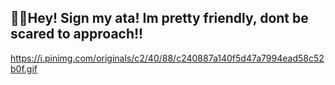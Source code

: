 ## 🎉🩷Hey! Sign my ata! Im pretty friendly, dont be scared to approach!!
https://i.pinimg.com/originals/c2/40/88/c240887a140f5d47a7994ead58c52b0f.gif
<!--
**kirby1lover/kirby1lover** is a ✨ _special_ ✨ repository because its `README.md` (this file) appears on your GitHub profile.

Here are some ideas to get you started:

- 🔭 I’m currently working on ...
- 🌱 I’m currently learning ...
- 👯 I’m looking to collaborate on ...
- 🤔 I’m looking for help with ...
- 💬 Ask me about ...
- 📫 How to reach me: ...
- 😄 Pronouns: ...
- ⚡ Fun fact: ...
-->
